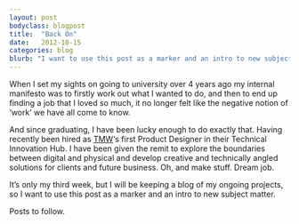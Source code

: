 ```yaml
---
layout: post
bodyclass: blogpost
title:  "Back On"
date:   2012-10-15
categories: blog
blurb: "I want to use this post as a marker and an intro to new subject matter."
---
```


When I set my sights on going to university over 4 years ago my internal manifesto was to firstly work out what I wanted to do, and then to end up finding a job that I loved so much, it no longer felt like the negative notion of ‘work’ we have all come to know.

And since graduating, I have been lucky enough to do exactly that. Having recently been hired as [TMW](http://www.tmw.co.uk)‘s first Product Designer in their Technical Innovation Hub. I have been given the remit to explore the boundaries between digital and physical and develop creative and technically angled solutions for clients and future business. Oh, and make stuff. Dream job.

It’s only my third week, but I will be keeping a blog of my ongoing projects, so I want to use this post as a marker and an intro to new subject matter.

Posts to follow.